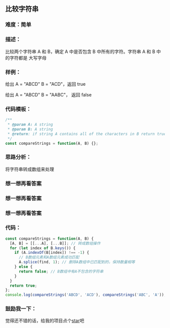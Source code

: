 ## 比较字符串

### 难度：简单

### 描述：

比较两个字符串 A 和 B，确定 A 中是否包含 B 中所有的字符。字符串 A 和 B 中的字符都是 大写字母

### 样例：

给出 A = "ABCD" B = "ACD"，返回 true

给出 A = "ABCD" B = "AABC"， 返回 false

### 代码模板：

```js
/**
 * @param A: A string
 * @param B: A string
 * @return: if string A contains all of the characters in B return true else return false
 */
const compareStrings = function(A, B) {};
```

### 思路分析：

将字符串转成数组来处理

### 想一想再看答案

### 想一想再看答案

### 想一想再看答案

### 代码：

```js
const compareStrings = function(A, B) {
  [A, B] = [[...A], [...B]]; // 转成数组操作
  for (let index of B.keys()) {
    if (A.indexOf(B[index]) !== -1) {
      // B数组元素和A数组元素成功匹配
      A.splice(find, 1); // 删除A数组中已匹配到的，保持数量相等
    } else {
      return false; // B数组中有A不包含的字符串
    }
  }
  return true;
};
console.log(compareStrings('ABCD', 'ACD'), compareStrings('ABC', 'A'));
```

### 鼓励我一下：

觉得还不错的话，给我的项目点个[star](https://github.com/OBKoro1/Brush_algorithm)吧


